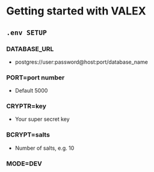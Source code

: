# Getting started with VALEX

## `.env SETUP`

### DATABASE_URL
 - postgres://user:password@host:port/database_name

### PORT=port number
 - Default 5000

### CRYPTR=key
 - Your super secret key

### BCRYPT=salts
 - Number of salts, e.g. 10

### MODE=DEV
 